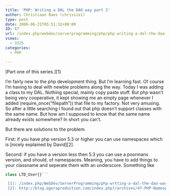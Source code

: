 ```yaml
---
title: 'PHP: Writing a DAL the DAO way part 2'
author: Christiaan Baes (chrissie1)
type: post
date: 2008-06-21T05:51:32+00:00
ID: 67
url: /index.php/webdev/serverprogramming/php/php-writing-a-dal-the-dao-way-part-2/
views:
  - 3325
categories:
  - PHP

---
```

[Part one of this series.][1]

I&#8217;m fairly new to the php development thing. But I&#8217;m learning fast. Of course I&#8217;m having to deal with newbie problems along the way. Today I was adding a class to my DAL. Nothing special, mainly copy paste stuff. But php wasn&#8217;t being very cooperative, it kept showing me an empty page whenever I added (require_once(&#8220;filepath&#8221;)) that file to my factory. Not very amusing. So after a little searching I found out that php doesn&#8217;t support classes with the same name. But how am I supposed to know that the same name already exists somewhere? In short you can&#8217;t. 

But there are solutions to the problem. 

First: if you have php version 5.3 or higher you can use namespaces which is [nicely explained by David][2].

Second: if you have a version less then 5.3 you can use a poormans version, and should, of namespaces. Meaning, you have to add things to your classname and seperate them with an underscore. Something like 

```php
class LTD_User{}```

 [1]: /index.php/WebDev/ServerProgramming/php-wrtting-a-dal-the-dao-way-part-1
 [2]: http://blog.agoraproduction.com/index.php?/archives/47-PHP-Namespaces-Part-1-Basic-usage-gotchas.html